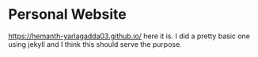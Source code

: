 # Personal Website

https://hemanth-yarlagadda03.github.io/ here it is. I did a pretty basic one using jekyll and I think this should serve the purpose.



